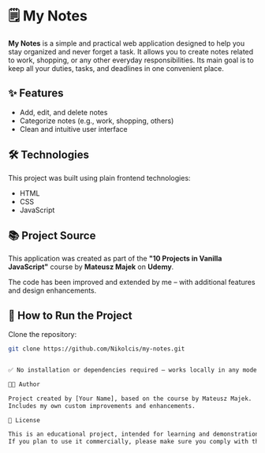 # 🗒️ My Notes

**My Notes** is a simple and practical web application designed to help you stay organized and never forget a task. It allows you to create notes related to work, shopping, or any other everyday responsibilities. Its main goal is to keep all your duties, tasks, 
and deadlines in one convenient place.

## ✨ Features

- Add, edit, and delete notes
- Categorize notes (e.g., work, shopping, others)
- Clean and intuitive user interface

## 🛠️ Technologies

This project was built using plain frontend technologies:

- HTML  
- CSS  
- JavaScript

## 📚 Project Source

This application was created as part of the **"10 Projects in Vanilla JavaScript"** course by **Mateusz Majek** on **Udemy**.

The code has been improved and extended by me – with additional features and design enhancements.

## 📂 How to Run the Project

Clone the repository:
   ```bash
   git clone https://github.com/Nikolcis/my-notes.git

   
✅ No installation or dependencies required – works locally in any modern web browser.

🧑‍💻 Author

Project created by [Your Name], based on the course by Mateusz Majek.
Includes my own custom improvements and enhancements.

🪪 License

This is an educational project, intended for learning and demonstration purposes only.
If you plan to use it commercially, please make sure you comply with the original course and author's license terms.
